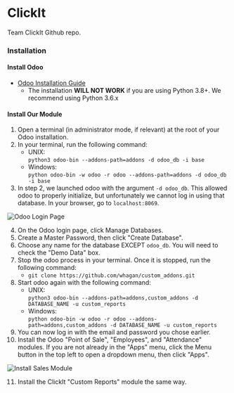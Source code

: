 # ClickIt
Team ClickIt Github repo.

### Installation
#### Install Odoo
* [Odoo Installation Guide](https://www.odoo.com/documentation/master/setup/install.html#source-install)
    * The installation **WILL NOT WORK** if you are using Python 3.8+. We recommend using Python 3.6.x

#### Install Our Module
1. Open a terminal (in administrator mode, if relevant) at the root of your Odoo installation.
2. In your terminal, run the following command:
    * UNIX:  
    `python3 odoo-bin --addons-path=addons -d odoo_db -i base`
    * Windows:   
    `python odoo-bin -w odoo -r odoo --addons-path=addons -d odoo_db -i base`
3. In step 2, we launched odoo with the argument `-d odoo_db`. This allowed odoo to properly initialize, but unfortunately we cannot log in using that database. In your browser, go to `localhost:8069`. 

![Odoo Login Page](https://github.com/jsalajka/images/blob/main/odoo_landing_page.png)

4. On the Odoo login page, click Manage Databases.
5. Create a Master Password, then click "Create Database". 
6. Choose any name for the database EXCEPT `odoo_db`. You will need to check the "Demo Data" box.
7. Stop the odoo process in your terminal. Once it is stopped, run the following command:
    * `git clone https://github.com/whagan/custom_addons.git`
8. Start odoo again with the following command:
    * UNIX:  
    `python3 odoo-bin --addons-path=addons,custom_addons -d DATABASE_NAME -u custom_reports`
    * Windows:  
    `python odoo-bin -w odoo -r odoo --addons-path=addons,custom_addons -d DATABASE_NAME -u custom_reports`  
9. You can now log in with the email and password you chose earlier.
10. Install the Odoo "Point of Sale", "Employees", and "Attendance" modules.
If you are not already in the "Apps" menu, click the Menu button in the top left to open a dropdown menu, then click "Apps".

![Install Sales Module](https://github.com/jsalajka/images/blob/main/install_attendances_module.png)

11. Install the ClickIt "Custom Reports" module the same way.
